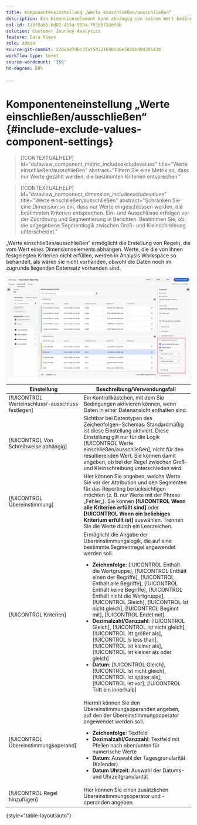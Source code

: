 ```yaml
---
title: Komponenteneinstellung „Werte einschließen/ausschließen“
description: Ein Dimensionselement kann abhängig von seinem Wert bedingt ein- oder ausgeschlossen werden.
exl-id: 1a3f8ab5-bd82-415a-989a-f93e6714df4b
solution: Customer Journey Analytics
feature: Data Views
role: Admin
source-git-commit: 220ebd7dbc3fa75d221690cd6e5828bd94395434
workflow-type: tm+mt
source-wordcount: '356'
ht-degree: 88%

---
```


# Komponenteneinstellung „Werte einschließen/ausschließen“ {#include-exclude-values-component-settings}

<!-- markdownlint-disable MD034 -->

>[!CONTEXTUALHELP]
>id="dataview_component_metric_includeexcludevalues"
>title="Werte einschließen/ausschließen"
>abstract="Filtern Sie eine Metrik so, dass nur Werte gezählt werden, die bestimmten Kriterien entsprechen."

<!-- markdownlint-enable MD034 -->

<!-- markdownlint-disable MD034 -->

>[!CONTEXTUALHELP]
>id="dataview_component_dimension_includeexcludevalues"
>title="Werte einschließen/ausschließen"
>abstract="Schränken Sie eine Dimension so ein, dass nur Werte eingeschlossen werden, die bestimmten Kriterien entsprechen. Ein- und Ausschlüsse erfolgen vor der Zuordnung und Segmentierung in Berichten. Bestimmen Sie, ob die angegebene Segmentlogik zwischen Groß- und Kleinschreibung unterscheidet."

<!-- markdownlint-enable MD034 -->

„Werte einschließen/ausschließen“ ermöglicht die Erstellung von Regeln, die vom Wert eines Dimensionselements abhängen. Werte, die die von Ihnen festgelegten Kriterien nicht erfüllen, werden in Analysis Workspace so behandelt, als wären sie nicht vorhanden, obwohl die Daten noch im zugrunde liegenden Datensatz vorhanden sind.

![Datenansichtsfenster mit hervorgehobener Option „Werte einschließen/ausschließen“](../assets/include-exclude.png)

| Einstellung | Beschreibung/Verwendungsfall |
| --- | --- |
| [!UICONTROL Werteinschluss/-ausschluss festlegen] | Ein Kontrollkästchen, mit dem Sie Bedingungen aktivieren können, wenn Daten in einer Datenansicht enthalten sind. |
| [!UICONTROL Von Schreibweise abhängig] | Sichtbar bei Datentypen des Zeichenfolgen-Schemas. Standardmäßig ist diese Einstellung aktiviert. Diese Einstellung gilt nur für die Logik [!UICONTROL Werte einschließen/ausschließen], nicht für den resultierenden Wert. Sie können damit angeben, ob bei der Regel zwischen Groß- und Kleinschreibung unterschieden wird. |
| [!UICONTROL Übereinstimmung] | Hier können Sie angeben, welche Werte Sie vor der Attribution und den Segmenten für das Reporting berücksichtigen möchten (z. B. nur Werte mit der Phrase „Fehler„). Sie können **[!UICONTROL Wenn alle Kriterien erfüllt sind]** oder **[!UICONTROL Wenn ein beliebiges Kriterium erfüllt ist]** auswählen. Trennen Sie die Werte durch ein Leerzeichen. |
| [!UICONTROL Kriterien] | Ermöglicht die Angabe der Übereinstimmungslogik, die auf eine bestimmte Segmentregel angewendet werden soll.<ul><li>**Zeichenfolge**: [!UICONTROL Enthält die Wortgruppe], [!UICONTROL Enthält einen der Begriffe], [!UICONTROL Enthält alle Begriffe], [!UICONTROL Enthält keine Begriffe], [!UICONTROL Enthält nicht die Wortgruppe], [!UICONTROL Gleich], [!UICONTROL Ist nicht gleich], [!UICONTROL Beginnt mit], [!UICONTROL Endet mit]</li><li>**Dezimalzahl/Ganzzahl**: [!UICONTROL Gleich], [!UICONTROL Ist nicht gleich], [!UICONTROL Ist größer als], [!UICONTROL Is less than], [!UICONTROL Ist kleiner als], [!UICONTROL Ist kleiner als oder gleich]</li><li>**Datum**: [!UICONTROL Gleich], [!UICONTROL Ist nicht gleich], [!UICONTROL Ist später als], [!UICONTROL ist vor], [!UICONTROL Tritt ein innerhalb]</li></ul> |
| [!UICONTROL Übereinstimmungsoperand] | Hiermit können Sie den Übereinstimmungsoperanden angeben, auf den der Übereinstimmungsoperator angewendet werden soll.<ul><li>**Zeichenfolge**: Textfeld</li><li>**Dezimalzahl/Ganzzahl**: Textfeld mit Pfeilen nach oben/unten für numerische Werte</li><li>**Datum**: Auswahl der Tagesgranularität (Kalender)</li><li>**Datum Uhrzeit**: Auswahl der Datums- und Uhrzeitgranularität</li></ul> |
| [!UICONTROL Regel hinzufügen] | Hier können Sie einen zusätzlichen Übereinstimmungsoperator und -operanden angeben. |

{style="table-layout:auto"}
